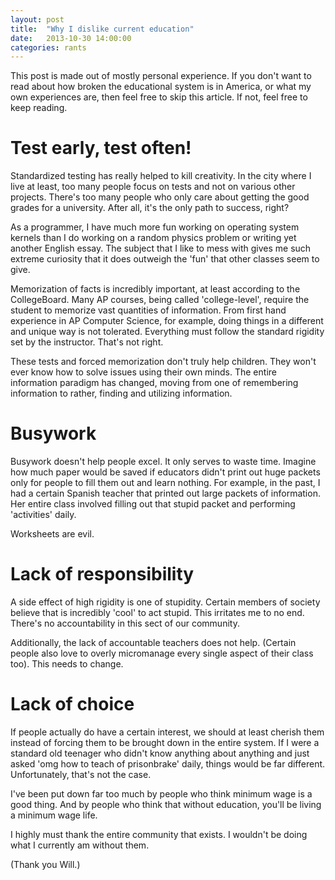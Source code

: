 ```yaml
---
layout: post
title:  "Why I dislike current education"
date:   2013-10-30 14:00:00
categories: rants
---
```


This post is made out of mostly personal experience. If you don't want to read about how broken
the educational system is in America, or what my own experiences are, then feel free to skip this
article. If not, feel free to keep reading.

# Test early, test often!

Standardized testing has really helped to kill creativity. In the city where I live at least, too many
people focus on tests and not on various other projects. There's too many people who only care about
getting the good grades for a university. After all, it's the only path to success, right?

As a programmer, I have much more fun working on operating system kernels than I do working on a random
physics problem or writing yet another English essay. The subject that I like to mess with gives me
such extreme curiosity that it does outweigh the 'fun' that other classes seem to give. 

Memorization of facts is incredibly important, at least according to the CollegeBoard. Many AP courses,
being called 'college-level', require the student to memorize vast quantities of information. From
first hand experience in AP Computer Science, for example, doing things in a different and unique
way is not tolerated. Everything must follow the standard rigidity set by the instructor. That's not 
right.

These tests and forced memorization don't truly help children. They won't ever know how to solve issues
using their own minds. The entire information paradigm has changed, moving from one of remembering 
information to rather, finding and utilizing information.

# Busywork

Busywork doesn't help people excel. It only serves to waste time. Imagine how much paper would be saved
if educators didn't print out huge packets only for people to fill them out and learn nothing. For example,
in the past, I had a certain Spanish teacher that printed out large packets of information. Her entire class
involved filling out that stupid packet and performing 'activities' daily.

Worksheets are evil.

# Lack of responsibility

A side effect of high rigidity is one of stupidity. Certain members of society believe that is incredibly 
'cool' to act stupid. This irritates me to no end. There's no accountability in this sect of our community. 

Additionally, the lack of accountable teachers does not help. (Certain people also love to overly micromanage
every single aspect of their class too). This needs to change.

# Lack of choice

If people actually do have a certain interest, we should at least cherish them instead of forcing them
to be brought down in the entire system. If I were a standard old teenager who didn't know anything about
anything and just asked 'omg how to teach of prisonbrake' daily, things would be far different. Unfortunately,
that's not the case.

I've been put down far too much by people who think minimum wage is a good thing. And by people who think that
without education, you'll be living a minimum wage life.

I highly must thank the entire community that exists. I wouldn't be doing what I currently am without them.

(Thank you Will.)
